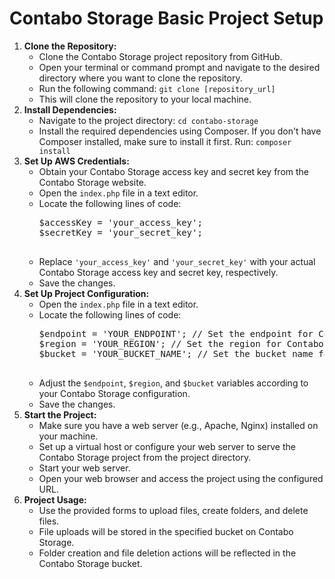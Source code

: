 <!DOCTYPE html>
<html>
<body>
    <h1>Contabo Storage Basic Project Setup</h1>
    <ol>
        <!-- Clone the Repository -->
        <li>
            <strong>Clone the Repository:</strong>
            <ul>
                <li>Clone the Contabo Storage project repository from GitHub.</li>
                <li>Open your terminal or command prompt and navigate to the desired directory where you want to clone the repository.</li>
                <li>Run the following command: <code>git clone [repository_url]</code></li>
                <li>This will clone the repository to your local machine.</li>
            </ul>
        </li>
        <!-- Install Dependencies -->
        <li>
            <strong>Install Dependencies:</strong>
            <ul>
                <li>Navigate to the project directory: <code>cd contabo-storage</code></li>
                <li>Install the required dependencies using Composer. If you don't have Composer installed, make sure to install it first. Run: <code>composer install</code></li>
            </ul>
        </li>
        <!-- Set Up AWS Credentials -->
        <li>
            <strong>Set Up AWS Credentials:</strong>
            <ul>
                <li>Obtain your Contabo Storage access key and secret key from the Contabo Storage website.</li>
                <li>Open the <code>index.php</code> file in a text editor.</li>
                <li>Locate the following lines of code:
                    <pre>
$accessKey = 'your_access_key';
$secretKey = 'your_secret_key';
                    </pre>
                </li>
                <li>Replace <code>'your_access_key'</code> and <code>'your_secret_key'</code> with your actual Contabo Storage access key and secret key, respectively.</li>
                <li>Save the changes.</li>
            </ul>
        </li>
        <!-- Set Up Project Configuration -->
        <li>
            <strong>Set Up Project Configuration:</strong>
            <ul>
                <li>Open the <code>index.php</code> file in a text editor.</li>
                <li>Locate the following lines of code:
                    <pre>
$endpoint = 'YOUR_ENDPOINT'; // Set the endpoint for Contabo Storage
$region = 'YOUR_REGION'; // Set the region for Contabo Storage
$bucket = 'YOUR_BUCKET_NAME'; // Set the bucket name for Contabo Storage
                    </pre>
                </li>
                <li>Adjust the <code>$endpoint</code>, <code>$region</code>, and <code>$bucket</code> variables according to your Contabo Storage configuration.</li>
                <li>Save the changes.</li>
            </ul>
        </li>
        <!-- Start the Project -->
        <li>
            <strong>Start the Project:</strong>
            <ul>
                <li>Make sure you have a web server (e.g., Apache, Nginx) installed on your machine.</li>
                <li>Set up a virtual host or configure your web server to serve the Contabo Storage project from the project directory.</li>
                <li>Start your web server.</li>
                <li>Open your web browser and access the project using the configured URL.</li>
            </ul>
        </li>
        <!-- Project Usage -->
        <li>
            <strong>Project Usage:</strong>
            <ul>
                <li>Use the provided forms to upload files, create folders, and delete files.</li>
                <li>File uploads will be stored in the specified bucket on Contabo Storage.</li>
                <li>Folder creation and file deletion actions will be reflected in the Contabo Storage bucket.</li>
            </ul>
        </li>
    </ol>
</body>
</html>
